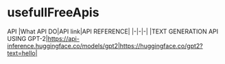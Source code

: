 # usefullFreeApis
API
|What API DO|API link|API REFERENCE|
|-|-|-|
|TEXT GENERATION API USING GPT-2|https://api-inference.huggingface.co/models/gpt2|https://huggingface.co/gpt2?text=hello|